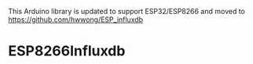 This Arduino library is updated to support ESP32/ESP8266 and moved to https://github.com/hwwong/ESP_influxdb 


# ESP8266Influxdb

